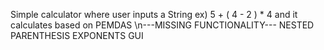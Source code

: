 Simple calculator where user inputs a String ex) 5 + ( 4 - 2 ) * 4 and it calculates based on PEMDAS 
\n---MISSING FUNCTIONALITY---
NESTED PARENTHESIS 
EXPONENTS 
GUI
